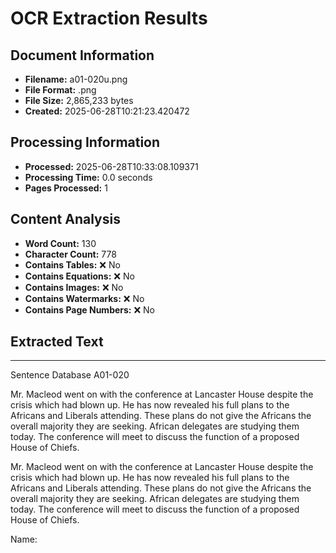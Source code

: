 # OCR Extraction Results

## Document Information

- **Filename:** a01-020u.png
- **File Format:** .png
- **File Size:** 2,865,233 bytes
- **Created:** 2025-06-28T10:21:23.420472

## Processing Information

- **Processed:** 2025-06-28T10:33:08.109371
- **Processing Time:** 0.0 seconds
- **Pages Processed:** 1

## Content Analysis

- **Word Count:** 130
- **Character Count:** 778
- **Contains Tables:** ❌ No
- **Contains Equations:** ❌ No
- **Contains Images:** ❌ No
- **Contains Watermarks:** ❌ No
- **Contains Page Numbers:** ❌ No

## Extracted Text

---

Sentence Database A01-020

Mr. Macleod went on with the conference at Lancaster House despite the crisis which had blown up. He has now revealed his full plans to the Africans and Liberals attending. These plans do not give the Africans the overall majority they are seeking. African delegates are studying them today. The conference will meet to discuss the function of a proposed House of Chiefs.

Mr. Macleod went on with the conference at Lancaster House despite the crisis which had blown up. He has now revealed his full plans to the Africans and Liberals attending. These plans do not give the Africans the overall majority they are seeking. African delegates are studying them today. The conference will meet to discuss the function of a proposed House of Chiefs.

Name: